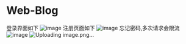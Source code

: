 # Web-Blog
登录界面如下
![image](https://github.com/user-attachments/assets/08d97ba0-572d-4f38-98b4-2b536342275a)
注册页面如下
![image](https://github.com/user-attachments/assets/48a730da-9119-4a53-b8ff-03926841564d)
忘记密码,多次请求会限流
![image](https://github.com/user-attachments/assets/0ff884f6-5299-4b9e-b539-f0ea0361154e)
![Uploading image.png…]()




